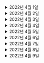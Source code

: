 

<details> <summary>2022년 4월 1일</summary>

## 회사 업무
- 다지점관제
  - 다지점관제 디자인 공유 
  - 영철님과 진행사항 공유
  - 다지점관제 매핑 테이블 재설계
  - 다지점관제 조회 개발 

## 개인 공부
- [DDD] 도메인 주도 설계란 무엇인가?
  - Chapter4) 깊은 통찰을 향한 리팩터링 (0% -> 10%)

 
   
</details>

<details> <summary>2022년 4월 2일</summary>

## 회사 업무

## 개인 공부
- [스터디] 알고리즘
  - 문제 선정 
- [DDD] 도메인 주도 설계란 무엇인가?
  - Chapter4) 깊은 통찰을 향한 리팩터링 (10% -> 50%)
  
</details>

<details> <summary>2022년 4월 3일</summary>

## 회사 업무

## 개인 공부
- [스터디] 알고리즘
  - 이분탐색 3문제 python 풀이
  
</details>

<details> <summary>2022년 4월 4일</summary>

## 회사 업무
- 다지점 관제
  - erd재작성
  - 매핑기능 개발
- 위클리

## 개인 공부
- [DDD] 도메인 주도 설계란 무엇인가?
  - Chapter4) 깊은 통찰을 향한 리팩터링 (50% -> 100%)
  
</details>

<details> <summary>2022년 4월 5일</summary>

## 회사 업무
- 다지점 관제
  - 매핑기능 개발
- devportal 설명회

## 개인 공부
- [스터디] 알고리즘
  - 이분탐색 1문제 python 풀이
  
</details>

<details> <summary>2022년 4월 6일</summary>

## 회사 업무
- 다지점 관제
  - 매핑기능 개발
  - 매핑기능 테스트코드 작성
  - PR작성
- 다지점관제 모바일 디자인 논의
- 라스트마일 개발 토크 

## 개인 공부
- [스터디] 알고리즘
  - 이분탐색 1문제 python 풀이
  
</details>

<details> <summary>2022년 4월 7일</summary>

## 회사 업무
- 다지점 관제
  - 다지점 관제 업무 분배 논의 - with 영철님
  - 매핑 기능
    - PR피드백 반영
  - 타지점 기사 배차 취소 기능 확인 및 수정
- DDD스터디

## 개인 공부
- [스터디] 알고리즘
  - 발표 준비 및 스터디 진행
  
</details>

<details> <summary>2022년 4월 8일</summary>

## 회사 업무

## 개인 공부
- 우아한형제들 기술 블로그 - 배민광고리스팅 개발기 with Kotlin&Webflux (0% -> 50%) 
  
</details>

<details> <summary>2022년 4월 9일</summary>

## 회사 업무

## 개인 공부
- HTTP 0.9 ~ 3.0 공부
  - 링크: https://www.youtube.com/watch?v=xcrjamphIp4
  
</details>
